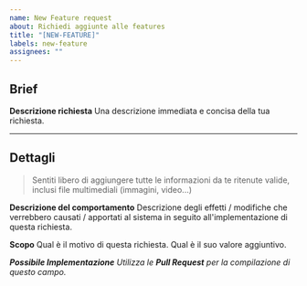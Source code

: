 ```yaml
---
name: New Feature request
about: Richiedi aggiunte alle features
title: "[NEW-FEATURE]"
labels: new-feature
assignees: ""
---
```


## Brief

**Descrizione richiesta**
Una descrizione immediata e concisa della tua richiesta.

---

## Dettagli

> Sentiti libero di aggiungere tutte le informazioni da te ritenute valide, inclusi file multimediali (immagini, video...)

**Descrizione del comportamento**
Descrizione degli effetti / modifiche che verrebbero causati / apportati al sistema in seguito all'implementazione di questa richiesta.

**Scopo**
Qual è il motivo di questa richiesta. Qual è il suo valore aggiuntivo.

_**Possibile Implementazione**
Utilizza le **Pull Request** per la compilazione di questo campo._
